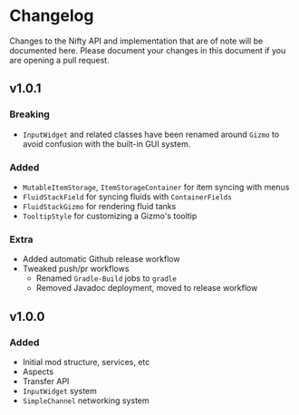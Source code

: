 # Changelog
Changes to the Nifty API and implementation that are of note will be documented here.
Please document your changes in this document if you are opening a pull request.

## v1.0.1
### Breaking
* `InputWidget` and related classes have been renamed around `Gizmo` to avoid confusion with the
  built-in GUI system.

### Added
* `MutableItemStorage`, `ItemStorageContainer` for item syncing with menus
* `FluidStackField` for syncing fluids with `ContainerFields`
* `FluidStackGizmo` for rendering fluid tanks
* `TooltipStyle` for customizing a Gizmo's tooltip

### Extra
* Added automatic Github release workflow
* Tweaked push/pr workflows
  * Renamed `Gradle-Build` jobs to `gradle`
  * Removed Javadoc deployment, moved to release workflow

## v1.0.0
### Added
* Initial mod structure, services, etc
* Aspects
* Transfer API
* `InputWidget` system
* `SimpleChannel` networking system